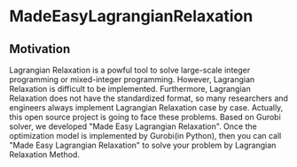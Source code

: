 # MadeEasyLagrangianRelaxation
## Motivation
Lagrangian Relaxation is a powful tool to solve large-scale integer programming or mixed-integer programming. However, Lagrangian Relaxation is difficult to be implemented. 
Furthermore, Lagrangian Relaxation does not have the standardized format, so many researchers and engineers always implement Lagrangian Relaxation case by case. 
Actually, this open source project is going to face these problems. Based on Gurobi solver, we developed "Made Easy Lagrangian Relaxation". Once the optimization model is implemented by Gurobi(in Python), then you can call "Made Easy Lagrangian Relaxation" to solve your problem by Lagrangian Relaxation Method. 
